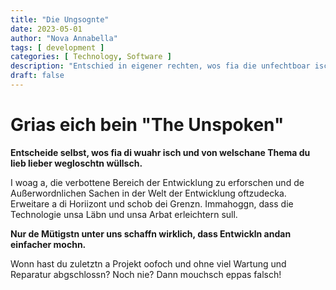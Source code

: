```yaml
---
title: "Die Ungsognte"
date: 2023-05-01
author: "Nova Annabella"
tags: [ development ]
categories: [ Technology, Software ]
description: "Entschied in eigener rechten, wos fia die unfechtboar isch und welsche Gschichtn lieber ausblendetš."
draft: false
---
```



# Grias eich bein "The Unspoken"

**Entscheide selbst, wos fia di wuahr isch und von welschane Thema du lieb lieber wegloschtn wüllsch.**

I woag a, die verbottene Bereich der Entwicklung zu erforschen und de Außerwordnlichen Sachen in der Welt der Entwicklung oftzudecka.
Erweitare a di Horiizont und schob dei Grenzn.
Immahoggn, dass die Technologie unsa Läbn und unsa Arbat erleichtern sull.

**Nur de Mütigstn unter uns schaffn wirklich, dass Entwickln andan einfacher mochn.**

Wonn hast du zuletztn a Projekt oofoch und ohne viel Wartung und Reparatur abgschlossn? Noch nie? Dann mouchsch eppas falsch!
